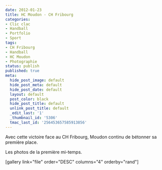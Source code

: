 ```yaml
---
date: 2012-01-23
title: HC Moudon - CH Fribourg
categories:
- Clic clac
- Handball
- Portfolio
- Sport
tags:
- CH Fribourg
- Handball
- HC Moudon
- Photographie
status: publish
published: true
meta:
  hide_post_image: default
  hide_post_meta: default
  hide_post_date: default
  layout: default
  post_color: black
  hide_post_title: default
  unlink_post_title: default
  _edit_last: '1'
  _thumbnail_id: '5306'
  tmac_last_id: '256453657585913856'
---
```

Avec cette victoire face au CH Fribourg, Moudon continu de bétonner sa première place. <!--more-->

Les photos de la première mi-temps.

[gallery link="file" order="DESC" columns="4" orderby="rand"]
